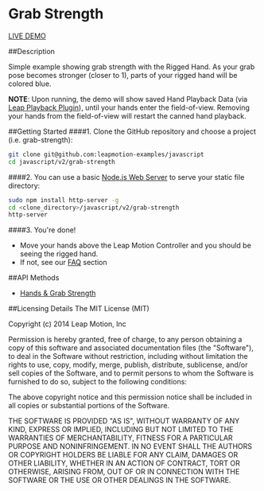 Grab Strength
=====

[LIVE DEMO](https://developer.leapmotion.com/libraries/238)

##Description

Simple example showing grab strength with the Rigged Hand. As your grab pose becomes stronger (closer to 1), parts of your rigged hand will be colored blue. 

**NOTE**: Upon running, the demo will show saved Hand Playback Data (via [Leap Playback Plugin](http://leapmotion.github.io/leapjs-plugins/docs/#playback)), until your hands enter the field-of-view. Removing your hands from the field-of-view will restart the canned hand playback.

##Getting Started
####1. Clone the GitHub repository and choose a project (i.e. grab-strength):
```bash
git clone git@github.com:leapmotion-examples/javascript
cd javascript/v2/grab-strength
```

####2. You can use a basic [Node.js Web Server](https://www.npmjs.org/package/node-http-server) to serve your static file directory:
```bash
sudo npm install http-server -g
cd <clone_directory>/javascript/v2/grab-strength
http-server
```

####3. You're done!
* Move your hands above the Leap Motion Controller and you should be seeing the rigged hand.
* If not, see our [FAQ](https://developer.leapmotion.com/downloads/skeletal-beta/faq) section

##API Methods
* [Hands & Grab Strength](https://developer.leapmotion.com/documentation/skeletal/javascript/api/Leap.Hand.html#grabStrength)

##Licensing Details
The MIT License (MIT)

Copyright (c) 2014 Leap Motion, Inc

Permission is hereby granted, free of charge, to any person obtaining a copy
of this software and associated documentation files (the "Software"), to deal
in the Software without restriction, including without limitation the rights
to use, copy, modify, merge, publish, distribute, sublicense, and/or sell
copies of the Software, and to permit persons to whom the Software is
furnished to do so, subject to the following conditions:

The above copyright notice and this permission notice shall be included in
all copies or substantial portions of the Software.

THE SOFTWARE IS PROVIDED "AS IS", WITHOUT WARRANTY OF ANY KIND, EXPRESS OR
IMPLIED, INCLUDING BUT NOT LIMITED TO THE WARRANTIES OF MERCHANTABILITY,
FITNESS FOR A PARTICULAR PURPOSE AND NONINFRINGEMENT. IN NO EVENT SHALL THE
AUTHORS OR COPYRIGHT HOLDERS BE LIABLE FOR ANY CLAIM, DAMAGES OR OTHER
LIABILITY, WHETHER IN AN ACTION OF CONTRACT, TORT OR OTHERWISE, ARISING FROM,
OUT OF OR IN CONNECTION WITH THE SOFTWARE OR THE USE OR OTHER DEALINGS IN
THE SOFTWARE.
